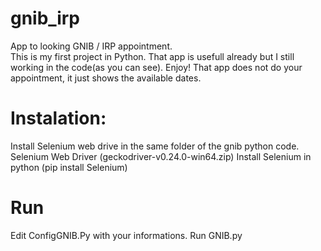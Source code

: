 # gnib_irp
App to looking GNIB / IRP appointment.<br />
This is my first project in Python.
That app is usefull already but I still working in the code(as you can see).
Enjoy!
That app does not do your appointment, it just shows the available dates.


# Instalation:
Install Selenium web drive in the same folder of the gnib python code.
Selenium Web Driver (geckodriver-v0.24.0-win64.zip)
Install Selenium in python (pip install Selenium)


# Run
Edit ConfigGNIB.Py with your informations.
Run GNIB.py 
